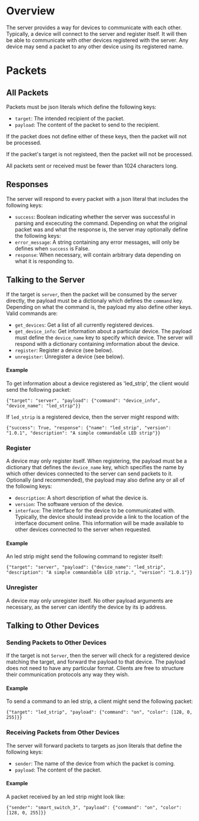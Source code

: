 # Overview
The server provides a way for devices to communicate with each other. Typically, a device will connect to the server and register itself. It will then be able to communicate with other devices registered with the server. Any device may send a packet to any other device using its registered name.

# Packets
## All Packets
Packets must be json literals which define the following keys:
- `target`: The intended recipient of the packet.
- `payload`: The content of the packet to send to the recipient.

If the packet does not define either of these keys, then the packet will not be processed.

If the packet's target is not registeed, then the packet will not be processed.

All packets sent or received must be fewer than 1024 characters long.

## Responses
The server will respond to every packet with a json literal that includes the following keys:
- `success`: Boolean indicating whether the server was successful in parsing and excecuting the command.
Depending on what the original packet was and what the response is, the server may optionally define the following keys:
- `error_message`: A string containing any error messages, will only be defines when `success` is False.
- `response`: When necessary, will contain arbitrary data depending on what it is responding to.

## Talking to the Server
If the target is `server`, then the packet will be consumed by the server directly, the payload must be a dictionaly which defines the `command` key. Depending on what the command is, the payload my also define other keys. Valid commands are:
- `get_devices`: Get a list of all currently registered devices.
- `get_device_info`: Get information about a particular device. The payload must define the `device_name` key to specify which device. The server will respond with a dictionary containing imformation about the device.
- `register`: Register a device (see below).
- `unregister`: Unregister a device (see below).

#### Example
To get information about a device registered as 'led_strip', the client would send the following packet:

`{"target": "server", "payload": {"command": "device_info", "device_name": "led_strip"}}`

If `led_strip` is a registered device, then the server might respond with:

`{"success": True, "response": {"name": "led_strip", "version": "1.0.1", "description": "A simple commandable LED strip"}}`

### Register
A device may only register itself. When registering, the payload must be a dictionary that defines the `device_name` key, which specifies the name by which other devices connected to the server can send packets to it. Optionally (and recommended), the payload may also define any or all of the following keys:
- `description`: A short description of what the device is.
- `version`: The software version of the device.
- `interface`: The interface for the device to be communicated with. Typically, the device should instead provide a link to the location of the interface document online.
This information will be made available to other devices connected to the server when requested.

#### Example
An led strip might send the following command to register itself:

`{"target": "server", "payload": {"device_name": "led_strip", "description": "A simple commandable LED strip.", "version": "1.0.1"}}`

### Unregister
A device may only unregister itself. No other payload arguments are necessary, as the server can identify the device by its ip address.

## Talking to Other Devices

### Sending Packets to Other Devices
If the target is not `Server`, then the server will check for a registered device matching the target, and forward the payload to that device. The payload does not need to have any particular format. Clients are free to structure their communication protocols any way they wish.

#### Example
To send a command to an led strip, a client might send the following packet:

`{"target": "led_strip", "payload": {"command": "on", "color": [128, 0, 255]}}`

### Receiving Packets from Other Devices
The server will forward packets to targets as json literals that define the following keys:
- `sender`: The name of the device from which the packet is coming.
- `payload`: The content of the packet.

#### Example
A packet received by an led strip might look like:

`{"sender": "smart_switch_3", "payload": {"command": "on", "color": [128, 0, 255]}}`